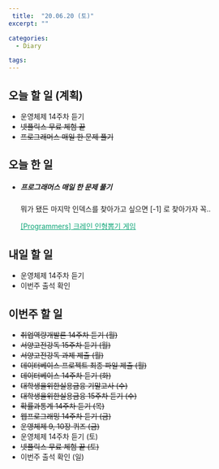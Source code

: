 ```yaml
---
 title:  "20.06.20 (토)"
excerpt: ""

categories:
  - Diary

tags:
---
```


## 오늘 할 일 (계획)

- 운영체제 14주차 듣기
- ~~넷플릭스 무료 체험 끝~~
- ~~프로그래머스 매일 한 문제 풀기~~

## 오늘 한 일

- ##### 프로그래머스 매일 한 문제 풀기

  뭐가 됐든 마지막 인덱스를 찾아가고 싶으면 [-1] 로 찾아가자 꼭..

  <a href="https://nam-ki-bok.github.io/quiz/Quiz_Doll/" style="color:#0FA678">[Programmers] 크레인 인형뽑기 게임</a>


## 내일 할 일

- 운영체제 14주차 듣기
- 이번주 출석 확인

## 이번주 할 일

- ~~취업역량개발론 14주차 듣기 (월)~~
- ~~서양고전강독 15주차 듣기 (월)~~
- ~~서양고전강독 과제 제출 (월)~~
- ~~데이터베이스 프로젝트 최종 파일 제출 (월)~~
- ~~데이터베이스 14주차 듣기 (화)~~
- ~~대학생을위한실용금융 기말고사 (수)~~
- ~~대학생을위한실용금융 15주차 듣기 (수)~~
- ~~확률과통계 14주차 듣기 (목)~~
- ~~웹프로그래밍 14주차 듣기 (금)~~
- ~~운영체제 9, 10장 퀴즈 (금)~~
- 운영체제 14주차 듣기 (토)
- ~~넷플릭스 무료 체험 끝 (토)~~
- 이번주 출석 확인 (일)
